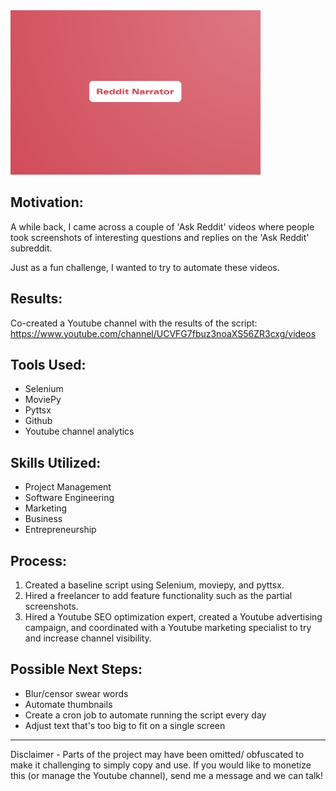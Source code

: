  <img src="logo/logo1.png" alt="drawing" width="400"/>

## **Motivation:**

A while back, I came across a couple of 'Ask Reddit' videos where people took screenshots of interesting questions and replies on the 'Ask Reddit' subreddit.

Just as a fun challenge, I wanted to try to automate these videos.

## **Results:**

Co-created a Youtube channel with the results of the script:
https://www.youtube.com/channel/UCVFG7fbuz3noaXS56ZR3cxg/videos

## **Tools Used:**

- Selenium
- MoviePy
- Pyttsx
- Github
- Youtube channel analytics

## **Skills Utilized:**

- Project Management
- Software Engineering
- Marketing
- Business
- Entrepreneurship

## **Process:**

1. Created a baseline script using Selenium, moviepy, and pyttsx.
2. Hired a freelancer to add feature functionality such as the partial screenshots.
3. Hired a Youtube SEO optimization expert, created a Youtube advertising campaign, and coordinated with a Youtube marketing specialist to try and increase channel visibility.

## **Possible Next Steps:**

- Blur/censor swear words
- Automate thumbnails
- Create a cron job to automate running the script every day
- Adjust text that's too big to fit on a single screen

<hr>
Disclaimer - Parts of the project may have been omitted/ obfuscated to make it challenging to simply copy and use. If you would like to monetize this (or manage the Youtube channel), send me a message and we can talk!
